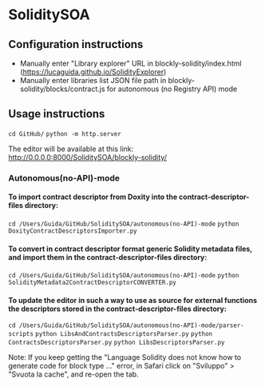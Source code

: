 # SoliditySOA


## Configuration instructions

- Manually enter "Library explorer" URL in blockly-solidity/index.html (https://lucaguida.github.io/SolidityExplorer)
- Manually enter libraries list JSON file path in blockly-solidity/blocks/contract.js for autonomous (no Registry API) mode 


## Usage instructions

`cd GitHub/`
`python -m http.server`

The editor will be available at this link: http://0.0.0.0:8000/SoliditySOA/blockly-solidity/



### Autonomous(no-API)-mode

#### To import contract descriptor from Doxity into the contract-descriptor-files directory:
`cd /Users/Guida/GitHub/SoliditySOA/autonomous(no-API)-mode`
`python DoxityContractDescriptorsImporter.py`

#### To convert in contract descriptor format generic Solidity metadata files, and import them in the contract-descriptor-files directory:
`cd /Users/Guida/GitHub/SoliditySOA/autonomous(no-API)-mode`
`python SolidityMetadata2ContractDescriptorCONVERTER.py`

#### To update the editor in such a way to use as source for external functions the descriptors stored in the contract-descriptor-files directory:
`cd /Users/Guida/GitHub/SoliditySOA/autonomous(no-API)-mode/parser-scripts`
`python LibsAndContractsDescriptorsParser.py`
`python ContractsDescriptorsParser.py`
`python LibsDescriptorsParser.py`



Note: If you keep getting the "Language Solidity does not know how to generate code for block type ..." error, in Safari click on "Sviluppo" > "Svuota la cache", and re-open the tab.